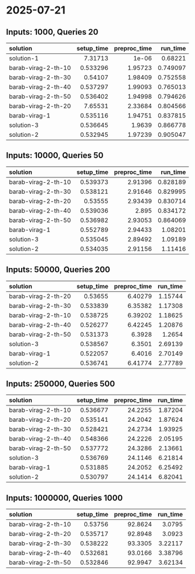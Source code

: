 # 2025-07-21

## Inputs: 1000, Queries 20

| solution            |   setup_time |   preproc_time |   run_time |
|:--------------------|-------------:|---------------:|-----------:|
| solution-1          |     7.31713  |        1e-06   |   0.68221  |
| barab-virag-2-th-10 |     0.533296 |        1.95723 |   0.749097 |
| barab-virag-2-th-30 |     0.54107  |        1.98409 |   0.752558 |
| barab-virag-2-th-40 |     0.537297 |        1.99093 |   0.765013 |
| barab-virag-2-th-50 |     0.536402 |        1.94998 |   0.794626 |
| barab-virag-2-th-20 |     7.65531  |        2.33684 |   0.804566 |
| barab-virag-1       |     0.535116 |        1.94751 |   0.837815 |
| solution-3          |     0.536645 |        1.9639  |   0.866778 |
| solution-2          |     0.532945 |        1.97239 |   0.905047 |

## Inputs: 10000, Queries 50

| solution            |   setup_time |   preproc_time |   run_time |
|:--------------------|-------------:|---------------:|-----------:|
| barab-virag-2-th-10 |     0.539373 |        2.91396 |   0.828189 |
| barab-virag-2-th-30 |     0.538121 |        2.91646 |   0.829995 |
| barab-virag-2-th-20 |     0.53555  |        2.93439 |   0.830714 |
| barab-virag-2-th-40 |     0.539036 |        2.895   |   0.834172 |
| barab-virag-2-th-50 |     0.536982 |        2.93053 |   0.864069 |
| barab-virag-1       |     0.552789 |        2.94433 |   1.08201  |
| solution-3          |     0.535045 |        2.89492 |   1.09189  |
| solution-2          |     0.534035 |        2.91156 |   1.11416  |

## Inputs: 50000, Queries 200

| solution            |   setup_time |   preproc_time |   run_time |
|:--------------------|-------------:|---------------:|-----------:|
| barab-virag-2-th-20 |     0.53655  |        6.40279 |    1.15744 |
| barab-virag-2-th-30 |     0.533839 |        6.35382 |    1.17308 |
| barab-virag-2-th-10 |     0.538725 |        6.39202 |    1.18625 |
| barab-virag-2-th-40 |     0.526277 |        6.42245 |    1.20876 |
| barab-virag-2-th-50 |     0.531373 |        6.3928  |    1.2654  |
| solution-3          |     0.538567 |        6.3501  |    2.69139 |
| barab-virag-1       |     0.522057 |        6.4016  |    2.70149 |
| solution-2          |     0.536741 |        6.41774 |    2.77789 |

## Inputs: 250000, Queries 500

| solution            |   setup_time |   preproc_time |   run_time |
|:--------------------|-------------:|---------------:|-----------:|
| barab-virag-2-th-10 |     0.536677 |        24.2255 |    1.87204 |
| barab-virag-2-th-20 |     0.535141 |        24.2042 |    1.87624 |
| barab-virag-2-th-30 |     0.528421 |        24.2734 |    1.93925 |
| barab-virag-2-th-40 |     0.548366 |        24.2226 |    2.05195 |
| barab-virag-2-th-50 |     0.537772 |        24.3286 |    2.13661 |
| solution-3          |     0.536769 |        24.1146 |    6.21814 |
| barab-virag-1       |     0.531885 |        24.2052 |    6.25492 |
| solution-2          |     0.530797 |        24.1414 |    6.82041 |

## Inputs: 1000000, Queries 1000

| solution            |   setup_time |   preproc_time |   run_time |
|:--------------------|-------------:|---------------:|-----------:|
| barab-virag-2-th-10 |     0.53756  |        92.8624 |    3.0795  |
| barab-virag-2-th-20 |     0.535717 |        92.8948 |    3.0923  |
| barab-virag-2-th-30 |     0.538222 |        93.3305 |    3.22117 |
| barab-virag-2-th-40 |     0.532681 |        93.0166 |    3.38796 |
| barab-virag-2-th-50 |     0.532846 |        92.9947 |    3.62134 |
